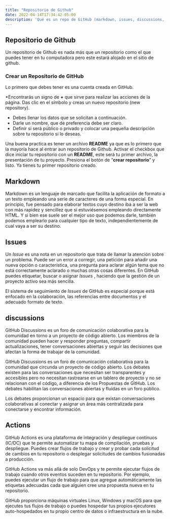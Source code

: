 ```yaml
---
title: "Repositorio de Github"
date: 2022-04-14T17:34:42-05:00
description: 'Qué es un repo de GitHub (markdown, issues, discussions, acionts, etc.)'
---
```

## Repositorio de Github

Un repositorio de Github es nada más que un repositorio como el que puedes tener en tu computadora pero este estará alojado en el sitio de github.

### **Crear un Repositorio de GitHub**

Lo primero que debes tener es una cuenta creada en GitHub.

*Encontrarás un signo de **+** que sirve para realizar las acciones de la página. Das clic en el símbolo y creas un nuevo repositorio (new repository).

* Debes llenar los datos que se solicitan a continuación.
* Darle un nombre, que de preferencia debe ser claro.
* Definir si será público o privado y colocar una pequeña descripción sobre tu repositorio si lo deseas.

Una buena practica es tener un archivo **README** ya que es lo primero que la mayoría hace al entrar aun repositorio de Github.
Activar el checkbox que dice iniciar tu repositorio con un **README**, este será tu primer archivo, la presentación de tu proyecto.
Presiona el botón de “**crear repositorio**” y listo. Ya tienes tu primer repositorio creado.

## Markdown

Markdown es un lenguaje de marcado que facilita la aplicación de formato a un texto empleando una serie de caracteres de una forma especial. En principio, fue pensado para elaborar textos cuyo destino iba a ser la web con más rapidez y sencillez que si estuviésemos empleando directamente HTML. Y si bien ese suele ser el mejor uso que podemos darle, también podemos emplearlo para cualquier tipo de texto, independientemente de cual vaya a ser su destino.

## Issues

Un *Issue* es una nota en un repositorio que trata de llamar la atención sobre un problema. Puede ser un error a corregir, una petición para añadir una nueva opción o característica, una pregunta para aclarar algún tema que no está correctamente aclarado o muchas otras cosas diferentes. En GitHub puedes etiquetar, buscar o asignar  *Issues* , haciendo que la gestión de un proyecto activo sea más sencilla.

El sistema de seguimiento de *Issues* de GitHub es especial porque está enfocado en la colaboración, las referencias entre documentos y el adecuado formato de texto.

## discussions

GitHub Discussions es un foro de comunicación colaborativa para la comunidad en torno a un proyecto de código abierto. Los miembros de la comunidad pueden hacer y responder preguntas, compartir actualizaciones, tener conversaciones abiertas y seguir las decisiones que afectan la forma de trabajar de la comunidad.

GitHub Discussions es un foro de comunicación colaborativa para la comunidad que circunda un proyecto de código abierto. Los debates existen para las conversaciones que necesitan ser transparentes y accesibles pero no necesitan rastrearse en un tablero de proyecto y no se relacionan con el código, a diferencia de los Propuestas de GitHub. Los debates habilitan las conversaciones abiertas y fluídas en un foro público.

Los debates proporcionan un espacio para que existan conversaciones colaborativas al conectar y asignar un área más centralizada para conectarse y encontrar información.

## Actions

GitHub Actions es una plataforma de integración y despliegue continuos (IC/DC) que te permite automatizar tu mapa de compilación, pruebas y despliegue. Puedes crear flujos de trabajo y crear y probar cada solicitud de cambios en tu repositorio o desplegar solicitudes de cambios fusionadas a producción.

GitHub Actions va más allá de solo DevOps y te permite ejecutar flujos de trabajo cuando otros eventos suceden en tu repositorio. Por ejemplo, puedes ejecutar un flujo de trabajo para que agregue automáticamente las etiquetas adecuadas cada que alguien cree una propuesta nueva en tu repositorio.

GitHub proporciona máquinas virtuales Linux, Windows y macOS para que ejecutes tus flujos de trabajo o puedes hospedar tus propios ejecutores auto-hospedados en tu propio centro de datos o infraestructura en la nube.
